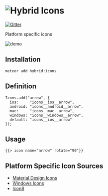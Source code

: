 # ![Hybrid](http://i.imgur.com/jUDMlbO.png) Icons

[![Gitter](https://badges.gitter.im/Join%20Chat.svg)](https://gitter.im/meteorhybrid/platform?utm_source=badge&utm_medium=badge&utm_campaign=pr-badge)

Platform specific icons

![demo](http://i.imgur.com/WaxGg1M.png)

## Installation
```
meteor add hybrid:icons
```

## Definition
```
Icons.add("arrow", {
  ios:     "icons__ios__arrow",
  android: "icons__android__arrow",
  mac:     "icons__mac__arrow",
  windows: "icons__windows__arrow",
  default: "icons__ios__arrow"
});
```

## Usage
```
{{> icon name="arrow" rotate="90"}}
```

## Platform Specific Icon Sources
* [Material Design Icons](https://github.com/google/material-design-icons)
* [Windows Icons](https://github.com/winjs/winjs/tree/master/src/fonts)
* [Icon8](http://icons8.com/)
